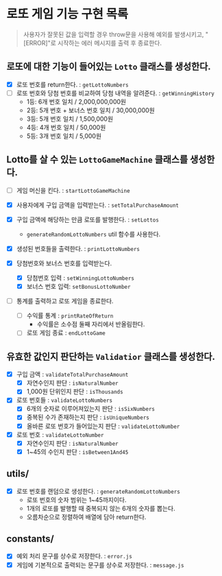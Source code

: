 # 로또 게임 기능 구현 목록

> 사용자가 잘못된 값을 입력할 경우 throw문을 사용해 예외를 발생시키고, "[ERROR]"로 시작하는 에러 메시지를 출력 후 종료한다.

## 로또에 대한 기능이 들어있는 `Lotto` 클래스를 생성한다.

- [x] 로또 번호를 return한다. : `getLottoNumbers`
- [ ] 로또 번호와 당첨 번호를 비교하여 당첨 내역을 알려준다. : `getWinningHistory`
  - 1등: 6개 번호 일치 / 2,000,000,000원
  - 2등: 5개 번호 + 보너스 번호 일치 / 30,000,000원
  - 3등: 5개 번호 일치 / 1,500,000원
  - 4등: 4개 번호 일치 / 50,000원
  - 5등: 3개 번호 일치 / 5,000원

## Lotto를 살 수 있는 `LottoGameMachine` 클래스를 생성한다.

- [ ] 게임 머신을 킨다. : `startLottoGameMachine`
- [x] 사용자에게 구입 금액을 입력받는다. : `setTotalPurchaseAmount`
- [x] 구입 금액에 해당하는 만큼 로또를 발행한다. : `setLottos`
  - `generateRandomLottoNumbers` util 함수를 사용한다.
- [x] 생성된 번호들을 출력한다. : `printLottoNumbers`
- [x] 당첨번호와 보너스 번호를 입력받는다.
  - [x] 당첨번호 입력 : `setWinningLottoNumbers`
  - [x] 보너스 번호 입력: `setBonusLottoNumber`
- [ ] 통계를 출력하고 로또 게임을 종료한다.

  - [ ] 수익률 통계 : `printRateOfReturn`
    - 수익률은 소수점 둘째 자리에서 반올림한다.
  - [ ] 로또 게임 종료 : `endLottoGame`

## 유효한 값인지 판단하는 `Validatior` 클래스를 생성한다.

- [x] 구입 금액 : `validateTotalPurchaseAmount`
  - [x] 자연수인지 판단 : `isNaturalNumber`
  - [x] 1,000원 단위인지 판단 : `isThousands`
- [x] 로또 번호들 : `validateLottoNumbers`
  - [x] 6개의 숫자로 이루어져있는지 판단 : `isSixNumbers`
  - [x] 중복된 수가 존재하는지 판단 : `isUniqueNumbers`
  - [x] 올바른 로또 번호가 들어있는지 판단 : `validateLottoNumber`
- [x] 로또 번호 : `validateLottoNumber`
  - [x] 자연수인지 판단 : `isNaturalNumber`
  - [x] 1~45의 수인지 판단 : `isBetween1And45`

## utils/

- [x] 로또 번호를 랜덤으로 생성한다. : `generateRandomLottoNumbers`
  - 로또 번호의 숫자 범위는 1~45까지이다.
  - 1개의 로또를 발행할 때 중복되지 않는 6개의 숫자를 뽑는다.
  - 오름차순으로 정렬하여 배열에 담아 return한다.

## constants/

- [x] 예외 처리 문구를 상수로 저장한다. : `error.js`
- [x] 게임에 기본적으로 출력되는 문구를 상수로 저장한다. : `message.js`
